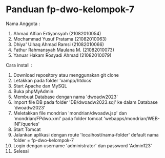 # Panduan fp-dwo-kelompok-7

Nama Anggota : 

1. Ahmad Alfian Ertiyansyah      (21082010054)
2. Mochammad Yusuf Pratama       (21082010063)
3. Dhiya' Ulhaq Ahmad Ramsi      (21082010066)
4. Fathur Rahmansyah Maulana M.  (21082010073)
5. Yanuar Hakam Rosyadi Ahmad    (21082010079)

Cara install : 
1.  Download repository atau menggunakan git clone
2.  Letakkan pada folder 'xampp/htdocs'
3.  Start Apache dan MySQL
4.  Buka phpMyAdmin
5.  Membuat Database dengan nama 'dwoadw2023'
6.  Import file DB pada folder 'DB/dwoadw2023.sql' ke dalam Database 'dwoadw2023'
7.  Meletakkan file mondrian 'mondrian/dwoadw.jsp' dan 'mondrian/FPdwo.xml' pada folder tomcat 'webapps/mondrian/WEB-INF/queries'
8.  Start Tomcat 
9.  Jalankan aplikasi dengan route 'localhost/nama-folder' default nama folder = fp-dwo-kelompok-7
10. Login dengan username 'administrator' dan password 'Admin123'
11. Selesai
